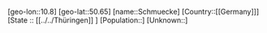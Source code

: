 ﻿---
location: [50.65,10.8]
type: City
tags:
- geo/City


SpocWebEntityId: 34052
isDeleted: false
confidential: public

---
[geo-lon::10.8]
[geo-lat::50.65]
[name::Schmuecke]
[Country::[[Germany]]]
[State :: [[../../Thüringen]] ]
[Population::]
[Unknown::]

